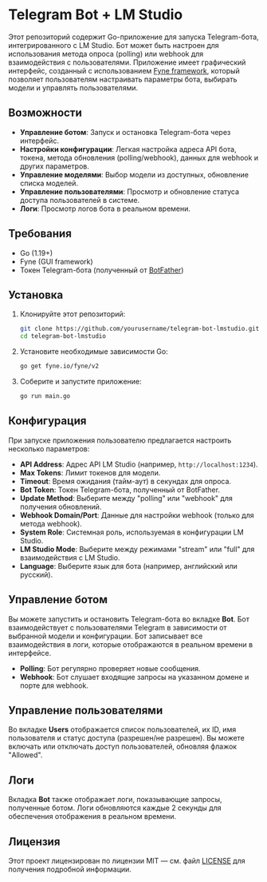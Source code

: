 # Telegram Bot + LM Studio

Этот репозиторий содержит Go-приложение для запуска Telegram-бота, интегрированного с LM Studio. Бот может быть настроен для использования метода опроса (polling) или webhook для взаимодействия с пользователями. Приложение имеет графический интерфейс, созданный с использованием [Fyne framework](https://fyne.io/), который позволяет пользователям настраивать параметры бота, выбирать модели и управлять пользователями.

## Возможности

- **Управление ботом**: Запуск и остановка Telegram-бота через интерфейс.
- **Настройки конфигурации**: Легкая настройка адреса API бота, токена, метода обновления (polling/webhook), данных для webhook и других параметров.
- **Управление моделями**: Выбор модели из доступных, обновление списка моделей.
- **Управление пользователями**: Просмотр и обновление статуса доступа пользователей в системе.
- **Логи**: Просмотр логов бота в реальном времени.

## Требования

- Go (1.19+)
- Fyne (GUI framework)
- Токен Telegram-бота (полученный от [BotFather](https://core.telegram.org/bots#botfather))

## Установка

1. Клонируйте этот репозиторий:
    ```sh
    git clone https://github.com/yourusername/telegram-bot-lmstudio.git
    cd telegram-bot-lmstudio
    ```

2. Установите необходимые зависимости Go:
    ```sh
    go get fyne.io/fyne/v2
    ```

3. Соберите и запустите приложение:
    ```sh
    go run main.go
    ```

## Конфигурация

При запуске приложения пользователю предлагается настроить несколько параметров:

- **API Address**: Адрес API LM Studio (например, `http://localhost:1234`).
- **Max Tokens**: Лимит токенов для модели.
- **Timeout**: Время ожидания (тайм-аут) в секундах для опроса.
- **Bot Token**: Токен Telegram-бота, полученный от BotFather.
- **Update Method**: Выберите между "polling" или "webhook" для получения обновлений.
- **Webhook Domain/Port**: Данные для настройки webhook (только для метода webhook).
- **System Role**: Системная роль, используемая в конфигурации LM Studio.
- **LM Studio Mode**: Выберите между режимами "stream" или "full" для взаимодействия с LM Studio.
- **Language**: Выберите язык для бота (например, английский или русский).

## Управление ботом

Вы можете запустить и остановить Telegram-бота во вкладке **Bot**. Бот взаимодействует с пользователями Telegram в зависимости от выбранной модели и конфигурации. Бот записывает все взаимодействия в логи, которые отображаются в реальном времени в интерфейсе.

- **Polling**: Бот регулярно проверяет новые сообщения.
- **Webhook**: Бот слушает входящие запросы на указанном домене и порте для webhook.

## Управление пользователями

Во вкладке **Users** отображается список пользователей, их ID, имя пользователя и статус доступа (разрешен/не разрешен). Вы можете включать или отключать доступ пользователей, обновляя флажок "Allowed".

## Логи

Вкладка **Bot** также отображает логи, показывающие запросы, полученные ботом. Логи обновляются каждые 2 секунды для обеспечения отображения в реальном времени.

## Лицензия

Этот проект лицензирован по лицензии MIT — см. файл [LICENSE](LICENSE) для получения подробной информации.